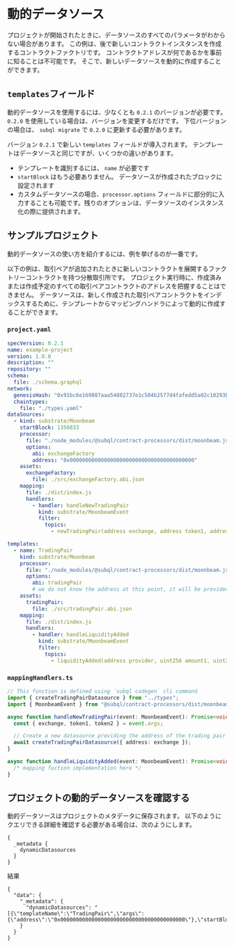 # 動的データソース

プロジェクトが開始されたときに、データソースのすべてのパラメータがわからない場合があります。 この例は、後で新しいコントラクトインスタンスを作成するコントラクトファクトリです。 コントラクトアドレスが何であるかを事前に知ることは不可能です。 そこで、新しいデータソースを動的に作成することができます。

## `templates`フィールド

動的データソースを使用するには、少なくとも `0.2.1` のバージョンが必要です。 `0.2.0` を使用している場合は、バージョンを変更するだけです。 下位バージョンの場合は、 `subql migrate` で `0.2.0` に更新する必要があります。

バージョン `0.2.1` で新しい `templates` フィールドが導入されます。 テンプレートはデータソースと同じですが、いくつかの違いがあります。

- テンプレートを識別するには、 `name` が必要です
- `startBlock` はもう必要ありません。 データソースが作成されたブロックに設定されます
- カスタムデータソースの場合、`processor.options` フィールドに部分的に入力することも可能です。残りのオプションは、データソースのインスタンス化の際に提供されます。

## サンプルプロジェクト

動的データソースの使い方を紹介するには、例を挙げるのが一番です。

以下の例は、取引ペアが追加されたときに新しいコントラクトを展開するファクトリーコントラクトを持つ分散取引所です。 プロジェクト実行時に、作成済みまたは作成予定のすべての取引ペアコントラクトのアドレスを把握することはできません。 データソースは、新しく作成された取引ペアコントラクトをインデックスするために、テンプレートからマッピングハンドラによって動的に作成することができます。

### `project.yaml`

```yaml
specVersion: 0.2.1
name: example-project
version: 1.0.0
description: ""
repository: ""
schema:
  file: ./schema.graphql
network:
  genesisHash: "0x91bc6e169807aaa54802737e1c504b2577d4fafedd5a02c10293b1cd60e39527"
  chaintypes:
    file: "./types.yaml"
dataSources:
  - kind: substrate/Moonbeam
    startBlock: 1358833
    processor:
      file: "./node_modules/@subql/contract-processors/dist/moonbeam.js"
      options:
        abi: exchangeFactory
        address: "0x0000000000000000000000000000000000000000"
    assets:
      exchangeFactory:
        file: ./src/exchangeFactory.abi.json
    mapping:
      file: ./dist/index.js
      handlers:
        - handler: handleNewTradingPair
          kind: substrate/MoonbeamEvent
          filter:
            topics:
              - newTradingPair(address exchange, address token1, address token2)

templates:
  - name: TradingPair
    kind: substrate/Moonbeam
    processor:
      file: "./node_modules/@subql/contract-processors/dist/moonbeam.js"
      options:
        abi: tradingPair
        # we do not know the address at this point, it will be provided when instantiated
    assets:
      tradingPair:
        file: ./src/tradingPair.abi.json
    mapping:
      file: ./dist/index.js
      handlers:
        - handler: handleLiquidityAdded
          kind: substrate/MoonbeamEvent
          filter:
            topics:
              - liquidityAdded(address provider, uint256 amount1, uint256 amount2)
```

### `mappingHandlers.ts`

```ts
// This function is defined using `subql codegen` cli command
import { createTradingPairDatasource } from "../types";
import { MoonbeamEvent } from "@subql/contract-processors/dist/moonbeam";

async function handleNewTradingPair(event: MoonbeamEvent): Promise<void> {
  const { exchange, token1, token2 } = event.args;

  // Create a new datasource providing the address of the trading pair exchange contract
  await createTradingPairDatasource({ address: exchange });
}

async function handleLiquidityAdded(event: MoonbeamEvent): Promise<void> {
  /* mapping fuction implementation here */
}
```

## プロジェクトの動的データソースを確認する

動的データソースはプロジェクトのメタデータに保存されます。 以下のようにクエリできる詳細を確認する必要がある場合は、次のようにします。

```gql
{
  _metadata {
    dynamicDatasources
  }
}
```

結果

```
{
  "data": {
    "_metadata": {
      "dynamicDatasources": "[{\"templateName\":\"TradingPair\",\"args\":{\"address\":\"0x0000000000000000000000000000000000000000\"},\"startBlock\":1358833}]"
    }
  }
}
```
